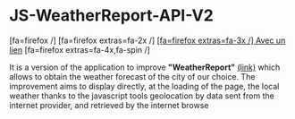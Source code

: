 # JS-WeatherReport-API-V2

[fa=firefox /]
    [fa=firefox extras=fa-2x /]
    [[fa=firefox extras=fa-3x /] Avec un lien](https://www.mozilla.org/fr/firefox/new/)
    [fa=firefox extras=fa-4x,fa-spin /]

It is a version of the application to improve **"WeatherReport"** [(link)](https://github.com/alixconstantin/JS-WeatherReport-API) which allows to obtain the weather forecast of the city of our choice.
The improvement aims to display directly, at the loading of the page, the local weather thanks to the javascript tools geolocation by data sent from the internet provider, and retrieved by the internet browse

